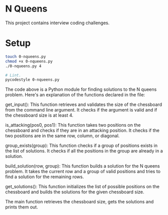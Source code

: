 # N Queens
This project contains interview coding challenges.

# Setup
```bash
touch 0-nqueens.py
chmod +x 0-nqueens.py
./0-nqueens.py 4

# Lint.
pycodestyle 0-nqueens.py
```

The code above is a Python module for finding solutions to the N queens problem. 
Here's an explanation of the functions declared in the file:

get_input(): This function retrieves and validates the size of the chessboard from the command line argument. 
It checks if the argument is valid and if the chessboard size is at least 4.

is_attacking(pos0, pos1): This function takes two positions on the chessboard and checks if they are 
in an attacking position. It checks if the two positions are in the same row, column, or diagonal.

group_exists(group): This function checks if a group of positions exists in the list of solutions. 
It checks if all the positions in the group are already in a solution.

build_solution(row, group): This function builds a solution for the N queens problem. 
It takes the current row and a group of valid positions and tries to find a solution for the remaining rows.

get_solutions(): This function initializes the list of possible positions on the chessboard and builds 
the solutions for the given chessboard size.

The main function retrieves the chessboard size, gets the solutions and prints them out.